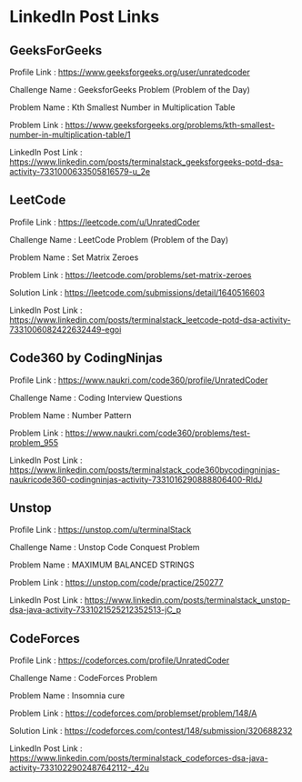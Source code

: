 # LinkedIn Post Links

## GeeksForGeeks

Profile Link : https://www.geeksforgeeks.org/user/unratedcoder

Challenge Name : GeeksforGeeks Problem (Problem of the Day)

Problem Name : Kth Smallest Number in Multiplication Table

Problem Link : https://www.geeksforgeeks.org/problems/kth-smallest-number-in-multiplication-table/1

LinkedIn Post Link : https://www.linkedin.com/posts/terminalstack_geeksforgeeks-potd-dsa-activity-7331000633505816579-u_2e

## LeetCode

Profile Link : https://leetcode.com/u/UnratedCoder

Challenge Name : LeetCode Problem (Problem of the Day)

Problem Name : Set Matrix Zeroes

Problem Link : https://leetcode.com/problems/set-matrix-zeroes

Solution Link : https://leetcode.com/submissions/detail/1640516603

LinkedIn Post Link : https://www.linkedin.com/posts/terminalstack_leetcode-potd-dsa-activity-7331006082422632449-egoi

## Code360 by CodingNinjas

Profile Link : https://www.naukri.com/code360/profile/UnratedCoder

Challenge Name : Coding Interview Questions

Problem Name : Number Pattern

Problem Link : https://www.naukri.com/code360/problems/test-problem_955

LinkedIn Post Link : https://www.linkedin.com/posts/terminalstack_code360bycodingninjas-naukricode360-codingninjas-activity-7331016290888806400-RldJ

## Unstop

Profile Link : https://unstop.com/u/terminalStack

Challenge Name : Unstop Code Conquest Problem

Problem Name : MAXIMUM BALANCED STRINGS

Problem Link : https://unstop.com/code/practice/250277

LinkedIn Post Link : https://www.linkedin.com/posts/terminalstack_unstop-dsa-java-activity-7331021525212352513-jC_p

## CodeForces

Profile Link : https://codeforces.com/profile/UnratedCoder

Challenge Name : CodeForces Problem

Problem Name : Insomnia cure

Problem Link : https://codeforces.com/problemset/problem/148/A

Solution Link : https://codeforces.com/contest/148/submission/320688232

LinkedIn Post Link : https://www.linkedin.com/posts/terminalstack_codeforces-dsa-java-activity-7331022902487642112-_42u
